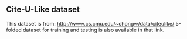 Cite-U-Like dataset
-------------------

This dataset is from: http://www.cs.cmu.edu/~chongw/data/citeulike/
5-folded dataset for training and testing is also available in that link.
